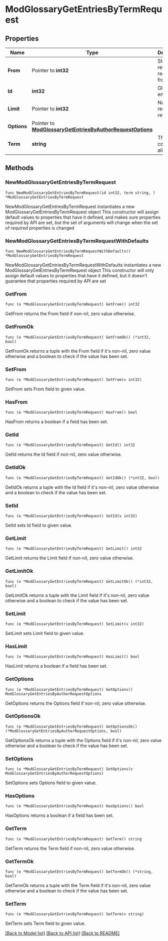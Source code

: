 # ModGlossaryGetEntriesByTermRequest

## Properties

Name | Type | Description | Notes
------------ | ------------- | ------------- | -------------
**From** | Pointer to **int32** | Start returning records from here | [optional] [default to 0]
**Id** | **int32** | Glossary entry ID | 
**Limit** | Pointer to **int32** | Number of records to return | [optional] [default to 20]
**Options** | Pointer to [**ModGlossaryGetEntriesByAuthorRequestOptions**](ModGlossaryGetEntriesByAuthorRequestOptions.md) |  | [optional] 
**Term** | **string** | The entry concept, or alias | [default to "null"]

## Methods

### NewModGlossaryGetEntriesByTermRequest

`func NewModGlossaryGetEntriesByTermRequest(id int32, term string, ) *ModGlossaryGetEntriesByTermRequest`

NewModGlossaryGetEntriesByTermRequest instantiates a new ModGlossaryGetEntriesByTermRequest object
This constructor will assign default values to properties that have it defined,
and makes sure properties required by API are set, but the set of arguments
will change when the set of required properties is changed

### NewModGlossaryGetEntriesByTermRequestWithDefaults

`func NewModGlossaryGetEntriesByTermRequestWithDefaults() *ModGlossaryGetEntriesByTermRequest`

NewModGlossaryGetEntriesByTermRequestWithDefaults instantiates a new ModGlossaryGetEntriesByTermRequest object
This constructor will only assign default values to properties that have it defined,
but it doesn't guarantee that properties required by API are set

### GetFrom

`func (o *ModGlossaryGetEntriesByTermRequest) GetFrom() int32`

GetFrom returns the From field if non-nil, zero value otherwise.

### GetFromOk

`func (o *ModGlossaryGetEntriesByTermRequest) GetFromOk() (*int32, bool)`

GetFromOk returns a tuple with the From field if it's non-nil, zero value otherwise
and a boolean to check if the value has been set.

### SetFrom

`func (o *ModGlossaryGetEntriesByTermRequest) SetFrom(v int32)`

SetFrom sets From field to given value.

### HasFrom

`func (o *ModGlossaryGetEntriesByTermRequest) HasFrom() bool`

HasFrom returns a boolean if a field has been set.

### GetId

`func (o *ModGlossaryGetEntriesByTermRequest) GetId() int32`

GetId returns the Id field if non-nil, zero value otherwise.

### GetIdOk

`func (o *ModGlossaryGetEntriesByTermRequest) GetIdOk() (*int32, bool)`

GetIdOk returns a tuple with the Id field if it's non-nil, zero value otherwise
and a boolean to check if the value has been set.

### SetId

`func (o *ModGlossaryGetEntriesByTermRequest) SetId(v int32)`

SetId sets Id field to given value.


### GetLimit

`func (o *ModGlossaryGetEntriesByTermRequest) GetLimit() int32`

GetLimit returns the Limit field if non-nil, zero value otherwise.

### GetLimitOk

`func (o *ModGlossaryGetEntriesByTermRequest) GetLimitOk() (*int32, bool)`

GetLimitOk returns a tuple with the Limit field if it's non-nil, zero value otherwise
and a boolean to check if the value has been set.

### SetLimit

`func (o *ModGlossaryGetEntriesByTermRequest) SetLimit(v int32)`

SetLimit sets Limit field to given value.

### HasLimit

`func (o *ModGlossaryGetEntriesByTermRequest) HasLimit() bool`

HasLimit returns a boolean if a field has been set.

### GetOptions

`func (o *ModGlossaryGetEntriesByTermRequest) GetOptions() ModGlossaryGetEntriesByAuthorRequestOptions`

GetOptions returns the Options field if non-nil, zero value otherwise.

### GetOptionsOk

`func (o *ModGlossaryGetEntriesByTermRequest) GetOptionsOk() (*ModGlossaryGetEntriesByAuthorRequestOptions, bool)`

GetOptionsOk returns a tuple with the Options field if it's non-nil, zero value otherwise
and a boolean to check if the value has been set.

### SetOptions

`func (o *ModGlossaryGetEntriesByTermRequest) SetOptions(v ModGlossaryGetEntriesByAuthorRequestOptions)`

SetOptions sets Options field to given value.

### HasOptions

`func (o *ModGlossaryGetEntriesByTermRequest) HasOptions() bool`

HasOptions returns a boolean if a field has been set.

### GetTerm

`func (o *ModGlossaryGetEntriesByTermRequest) GetTerm() string`

GetTerm returns the Term field if non-nil, zero value otherwise.

### GetTermOk

`func (o *ModGlossaryGetEntriesByTermRequest) GetTermOk() (*string, bool)`

GetTermOk returns a tuple with the Term field if it's non-nil, zero value otherwise
and a boolean to check if the value has been set.

### SetTerm

`func (o *ModGlossaryGetEntriesByTermRequest) SetTerm(v string)`

SetTerm sets Term field to given value.



[[Back to Model list]](../README.md#documentation-for-models) [[Back to API list]](../README.md#documentation-for-api-endpoints) [[Back to README]](../README.md)


